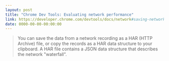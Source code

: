 ```yaml
---
layout: post
title: "Chrome Dev Tools: Evaluating network performance"
link: https://developer.chrome.com/devtools/docs/network#saving-network-data
date: 0000-00-00-00:00:00
---
```


> You can save the data from a network recording as a HAR (HTTP Archive) file, or copy the records as a HAR data structure to your clipboard. A HAR file contains a JSON data structure that describes the network "waterfall".
